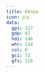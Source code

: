 ```yaml
---
title: Kenya
icon: 🇰🇪
data:
  gpi: 117
  gdp: 67
  hdi: 146
  whr: 114
  col: 6
  gci: 72
  gfs: 116
---
```


